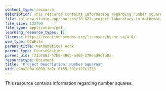 ```yaml
---
content_type: resource
description: This resource contains information regarding number squares.
file: /ol-ocw-studio-app/courses/18-821-project-laboratory-in-mathematics-spring-2013/c9ba2d0a6090fd2c6f55391ef27c1756_MIT18_821S13_pjct_num_sq.pdf
file_size: 123790
file_type: application/pdf
learning_resource_types: []
license: https://creativecommons.org/licenses/by-nc-sa/4.0/
ocw_type: OCWFile
parent_title: Mathematical Work
parent_type: CourseSection
parent_uid: f21a7861-47b6-486b-a460-278ead9efa0a
resourcetype: Document
title: 'Project Description: Number Squares'
uid: c9ba2d0a-6090-fd2c-6f55-391ef27c1756
---
```

This resource contains information regarding number squares.